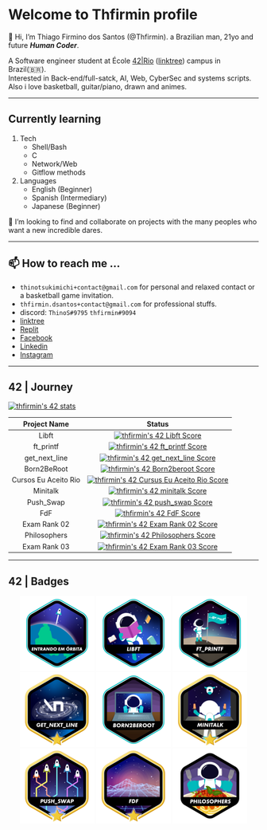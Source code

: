 # Welcome to Thfirmin profile

👋 Hi, I’m Thiago Firmino dos Santos (@Thfirmin). a Brazilian man, 21yo and future _**Human Coder**_.

A Software engineer student at École [42|Rio](https://42.rio/) ([linktree](https://linktr.ee/42Rio)) campus in Brazil(🇧🇷).   
Interested in Back-end/full-satck, AI, Web, CyberSec and systems scripts.   
Also i love basketball, guitar/piano, drawn and animes.

***

## Currently learning

1. Tech
	* Shell/Bash
	* C
	* Network/Web
	* Gitflow methods
2. Languages
	* English (Beginner)
	* Spanish (Intermediary)
	* Japanese (Beginner)

💞️ I’m looking to find and collaborate on projects with the many peoples who want a new incredible dares.

***

## 📫 How to reach me ...

- `thinotsukimichi+contact@gmail.com` for personal and relaxed contact or a basketball game invitation.
- `thfirmin.dsantos+contact@gmail.com` for professional stuffs.   
- discord: `ThinoS#9795` `thfirmin#9094`
- [linktree](https://linktr.ee/thfirmin)
- [Replit](https://replit.com/@Thfirmin)
- [Facebook](https://www.facebook.com/thiago.firmino.965/)
- [Linkedin](https://www.linkedin.com/in/thfirmin)
- [Instagram](https://www.instagram.com/thfirmin/)

***

## 42 | Journey

[![thfirmin's 42 stats](https://badge42.vercel.app/api/v2/cl7r5zt3300060gjfnil6mwa1/stats?cursusId=21&coalitionId=piscine)](https://github.com/JaeSeoKim/badge42)

| Project Name         | Status |
|:--------------------:|:------:|
| Libft                | <a href="https://github.com/JaeSeoKim/badge42"><img src="https://badge42.vercel.app/api/v2/cl7r5zt3300060gjfnil6mwa1/project/2582226" alt="thfirmin's 42 Libft Score" /></a> |
| ft_printf            | <a href="https://github.com/JaeSeoKim/badge42"><img src="https://badge42.vercel.app/api/v2/cl7r5zt3300060gjfnil6mwa1/project/2635627" alt="thfirmin's 42 ft_printf Score" /></a> |
| get_next_line        | <a href="https://github.com/JaeSeoKim/badge42"><img src="https://badge42.vercel.app/api/v2/cl7r5zt3300060gjfnil6mwa1/project/2633852" alt="thfirmin's 42 get_next_line Score" /></a> |
| Born2BeRoot          | <a href="https://github.com/JaeSeoKim/badge42"><img src="https://badge42.vercel.app/api/v2/cl7r5zt3300060gjfnil6mwa1/project/2635629" alt="thfirmin's 42 Born2beroot Score" /></a> |
| Cursos Eu Aceito Rio | <a href="https://github.com/JaeSeoKim/badge42"><img src="https://badge42.vercel.app/api/v2/cl7r5zt3300060gjfnil6mwa1/project/2760913" alt="thfirmin's 42 Cursus Eu Aceito Rio Score" /></a> |
| Minitalk             | <a href="https://github.com/JaeSeoKim/badge42"><img src="https://badge42.vercel.app/api/v2/cl7r5zt3300060gjfnil6mwa1/project/2734934" alt="thfirmin's 42 minitalk Score" /></a> |
| Push_Swap            | <a href="https://github.com/JaeSeoKim/badge42"><img src="https://badge42.vercel.app/api/v2/cl7r5zt3300060gjfnil6mwa1/project/2846654" alt="thfirmin's 42 push_swap Score" /></a> |
| FdF                  | <a href="https://github.com/JaeSeoKim/badge42"><img src="https://badge42.vercel.app/api/v2/cl7r5zt3300060gjfnil6mwa1/project/2741574" alt="thfirmin's 42 FdF Score" /></a> |
| Exam Rank 02         | <a href="https://github.com/JaeSeoKim/badge42"><img src="https://badge42.vercel.app/api/v2/cl7r5zt3300060gjfnil6mwa1/project/2748857" alt="thfirmin's 42 Exam Rank 02 Score" /></a> |
| Philosophers         | <a href="https://github.com/JaeSeoKim/badge42"><img src="https://badge42.vercel.app/api/v2/cl7r5zt3300060gjfnil6mwa1/project/2941289" alt="thfirmin's 42 Philosophers Score" /></a> |
| Exam Rank 03         | <a href="https://github.com/JaeSeoKim/badge42"><img src="https://badge42.vercel.app/api/v2/cl7r5zt3300060gjfnil6mwa1/project/2941288" alt="thfirmin's 42 Exam Rank 03 Score" /></a> |

*** 

## 42 | Badges

<div align="center">

[![Basecamp](https://github.com/Thfirmin/Thfirmin/blob/main/srcs/42_badges/phase_onee.png)](https://github.com/Thfirmin/Basecamp_42Rio.git)
[![Libft](https://github.com/Thfirmin/Thfirmin/blob/main/srcs/42_badges/libfte.png)](https://github.com/Thfirmin/Libft.git)
[![ftprintf](https://github.com/Thfirmin/Thfirmin/blob/main/srcs/42_badges/ft_printfe.png)](https://github.com/Thfirmin/ft_printf.git)
[![GNL](https://github.com/Thfirmin/Thfirmin/blob/main/srcs/42_badges/get_next_linem.png)](https://github.com/Thfirmin/get_next_line.git)
[![B2BR](https://github.com/Thfirmin/Thfirmin/blob/main/srcs/42_badges/born2beroote.png)](#)
[![Minitalk](https://github.com/Thfirmin/Thfirmin/blob/main/srcs/42_badges/minitalkm.png)](https://github.com/Thfirmin/Minitalk.git)
[![PushSwap](https://github.com/Thfirmin/Thfirmin/blob/main/srcs/42_badges/push_swapm.png)](https://github.com/Thfirmin/Push_Swap.git)
[![FdF](https://github.com/Thfirmin/Thfirmin/blob/main/srcs/42_badges/fdfm.png)](https://github.com/Thfirmin/FdF.git)
[![philosophers](https://github.com/Thfirmin/Thfirmin/blob/main/srcs/42_badges/philosophersn.png)](https://github.com/Thfirmin/Philosophers.git)

</div>

<!---
Thfirmin/Thfirmin is a ✨ special ✨ repository because its `README.md` (this file) appears on your GitHub profile.
You can click the Preview link to take a look at your changes.
---->
